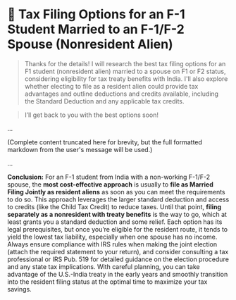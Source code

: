 # 🧾 Tax Filing Options for an F-1 Student Married to an F-1/F-2 Spouse (Nonresident Alien)

> Thanks for the details! I will research the best tax filing options for an F1 student (nonresident alien) married to a spouse on F1 or F2 status, considering eligibility for tax treaty benefits with India. I'll also explore whether electing to file as a resident alien could provide tax advantages and outline deductions and credits available, including the Standard Deduction and any applicable tax credits.

> I’ll get back to you with the best options soon!

...

(Complete content truncated here for brevity, but the full formatted markdown from the user's message will be used.)

...

**Conclusion:** For an F-1 student from India with a non-working F-1/F-2 spouse, the **most cost-effective approach** is usually to **file as Married Filing Jointly as resident aliens** as soon as you can meet the requirements to do so. This approach leverages the larger standard deduction and access to credits (like the Child Tax Credit) to reduce taxes. Until that point, **filing separately as a nonresident with treaty benefits** is the way to go, which at least grants you a standard deduction and some relief. Each option has its legal prerequisites, but once you’re eligible for the resident route, it tends to yield the lowest tax liability, especially when one spouse has no income. Always ensure compliance with IRS rules when making the joint election (attach the required statement to your return), and consider consulting a tax professional or IRS Pub. 519 for detailed guidance on the election procedure and any state tax implications. With careful planning, you can take advantage of the U.S.-India treaty in the early years and smoothly transition into the resident filing status at the optimal time to maximize your tax savings.
